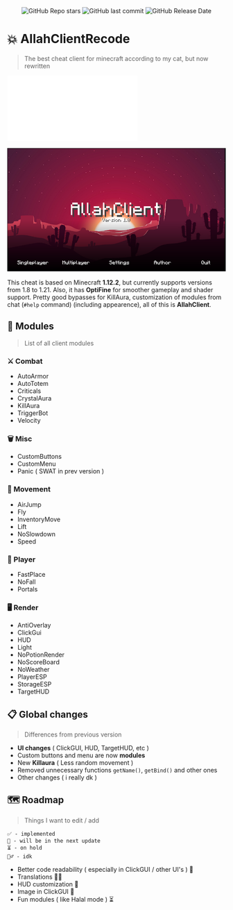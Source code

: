 <div align="center">
    <img alt="GitHub Repo stars" src="https://img.shields.io/github/stars/pablushaa/AllahClientRecode?style=flat">
    <img alt="GitHub last commit" src="https://img.shields.io/github/last-commit/pablushaa/AllahClientRecode">
    <img alt="GitHub Release Date" src="https://img.shields.io/github/release-date/pablushaa/AllahClientRecode?style=flat">
</div>

# 💥 AllahClientRecode
>  The best cheat client for minecraft according to my cat, but now rewritten

![Russian Version](README_RU.md)

![screenshot](./screenshot.png)

This cheat is based on Minecraft **1.12.2**, but currently supports versions from 1.8 to 1.21. Also, it has **OptiFine** for smoother gameplay and shader support. Pretty good bypasses for KillAura, customization of modules from chat (```#help``` command) (including appearence), all of this is **AllahClient**.

## 👾 Modules
> List of all client modules

### ⚔️ Combat
- AutoArmor
- AutoTotem
- Criticals
- CrystalAura
- KillAura
- TriggerBot
- Velocity

### 🗑 Misc
- CustomButtons
- CustomMenu
- Panic ( SWAT in prev version )

### 👟 Movement
- AirJump
- Fly
- InventoryMove
- Lift
- NoSlowdown
- Speed

### 👤 Player
- FastPlace
- NoFall
- Portals

### 🖥 Render
- AntiOverlay
- ClickGui
- HUD
- Light
- NoPotionRender
- NoScoreBoard
- NoWeather
- PlayerESP
- StorageESP
- TargetHUD

## 📋 Global changes
> Differences from previous version

- **UI changes** ( ClickGUI, HUD, TargetHUD, etc )
- Custom buttons and menu are now **modules**
- New **Killaura** ( Less random movement )
- Removed unnecessary functions  ```getName()```, ```getBind()``` and other ones
- Other changes ( i really dk )

## 🗺 Roadmap
> Things I want to edit / add

```
✅ - implemented
📎 - will be in the next update
⏳ - on hold
🤷‍♂️ - idk
```

- Better code readability ( especially in ClickGUI / other UI's ) 📎
- Translations 🤷‍♂️
- HUD customization 📎
- Image in ClickGUI 📎
- Fun modules ( like Halal mode ) ⏳
